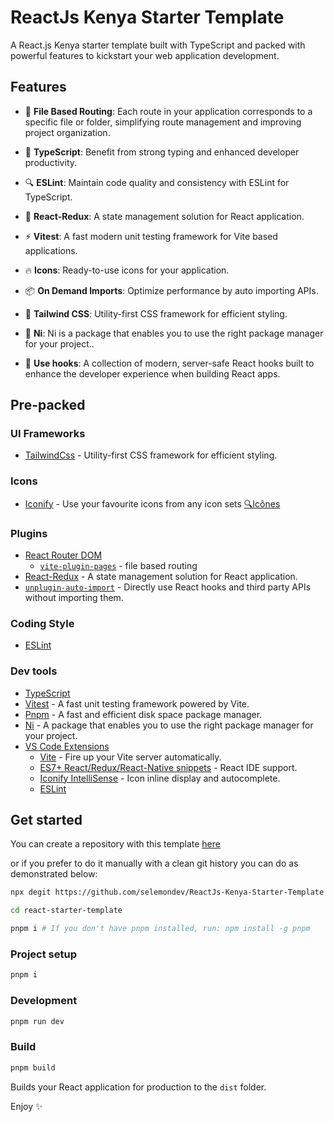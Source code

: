 # ReactJs Kenya Starter Template

A React.js Kenya starter template built with TypeScript and packed with powerful features to kickstart your web application development.

## Features

- 📁 **File Based Routing**: Each route in your application corresponds to a specific file or folder, simplifying route management and improving project organization.

- 🦾  **TypeScript**: Benefit from strong typing and enhanced developer productivity.
- 🔍 **ESLint**: Maintain code quality and consistency with ESLint for TypeScript.
- 🐙 **React-Redux**: A state management solution for React application.
- ⚡️ **Vitest**: A fast modern unit testing framework for Vite based applications.
- 🔥 **Icons**: Ready-to-use icons for your application.
- 📦 **On Demand Imports**: Optimize performance by auto importing APIs.
- 🎨 **Tailwind CSS**: Utility-first CSS framework for efficient styling.
- 🧰 **Ni**: Ni is a package that enables you to use the right package manager for your project..
- 🧩 **Use hooks**: A collection of modern, server-safe React hooks built to enhance the developer experience when building React apps.


## Pre-packed

### UI Frameworks

- [TailwindCss](https://tailwindcss.com) - Utility-first CSS framework for efficient styling.

### Icons

- [Iconify](https://iconify.design) - Use your favourite icons from any icon sets [🔍Icônes](https://icones.netlify.app/)

### Plugins

- [React Router DOM](https://github.com/remix-run/react-router)
  - [`vite-plugin-pages`](https://github.com/hannoeru/vite-plugin-pages) - file based routing
- [React-Redux](https://react-redux.js.org/) -  A state management solution for React application.
- [`unplugin-auto-import`](https://github.com/antfu/unplugin-auto-import) - Directly use React hooks and third party APIs without importing them.

### Coding Style

- [ESLint](https://eslint.org/)

### Dev tools

- [TypeScript](https://www.typescriptlang.org/)
- [Vitest](https://github.com/vitest-dev/vitest) - A fast unit testing framework powered by Vite.
- [Pnpm](https://pnpm.js.org/) - A fast and efficient disk space package manager.
- [Ni](https://github.com/antfu/ni) - A package that enables you to use the right package manager for your project.
- [VS Code Extensions](./.vscode/extensions.json)
  - [Vite](https://marketplace.visualstudio.com/items?itemName=antfu.vite) - Fire up your Vite server automatically.
  - [ES7+ React/Redux/React-Native snippets](https://marketplace.visualstudio.com/items?itemName=dsznajder.es7-react-js-snippets) - React IDE support.
  - [Iconify IntelliSense](https://marketplace.visualstudio.com/items?itemName=antfu.iconify) - Icon inline display and autocomplete.
  - [ESLint](https://marketplace.visualstudio.com/items?itemName=dbaeumer.vscode-eslint)


## Get started

You can create a repository with this template [here](https://github.com/selemondev/ReactJs-Kenya-Starter-Template/generate)

or if you prefer to do it manually with a clean git history you can do as demonstrated below:

```bash
npx degit https://github.com/selemondev/ReactJs-Kenya-Starter-Template react-starter-template

cd react-starter-template

pnpm i # If you don't have pnpm installed, run: npm install -g pnpm
```

### Project setup

```bash
pnpm i
```

### Development

```bash
pnpm run dev
```

### Build

```bash
pnpm build
```

Builds your React application for production to the `dist` folder.

Enjoy ✨